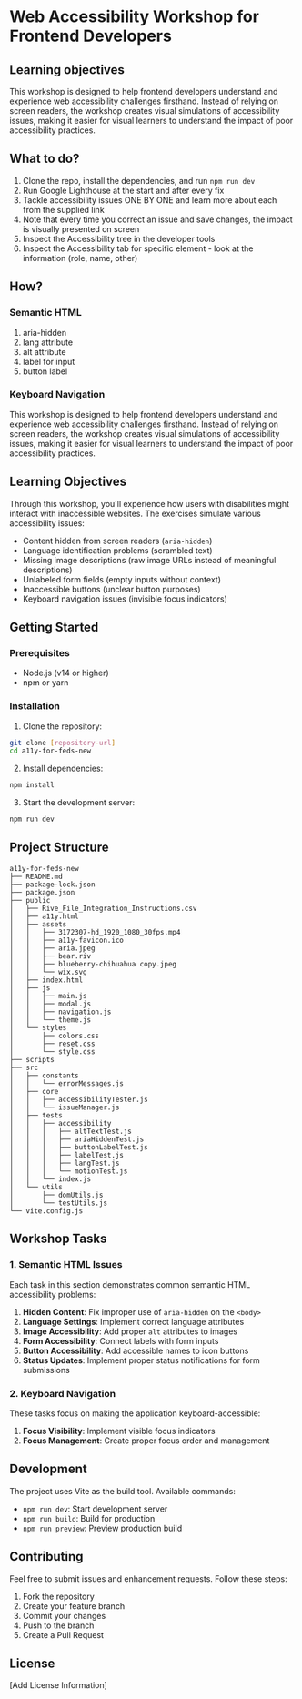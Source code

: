 # Web Accessibility Workshop for Frontend Developers

## Learning objectives

This workshop is designed to help frontend developers understand and experience web accessibility challenges firsthand. Instead of relying on screen readers, the workshop creates visual simulations of accessibility issues, making it easier for visual learners to understand the impact of poor accessibility practices.

## What to do?

1. Clone the repo, install the dependencies, and run `npm run dev`
2. Run Google Lighthouse at the start and after every fix
3. Tackle accessibility issues ONE BY ONE and learn more about each from the supplied link
4. Note that every time you correct an issue and save changes, the impact is visually presented on screen
5. Inspect the Accessibility tree in the developer tools
6. Inspect the Accessibility tab for specific element - look at the information (role, name, other)

## How?

### Semantic HTML

1. aria-hidden
2. lang attribute
3. alt attribute
4. label for input
5. button label

### Keyboard Navigation




This workshop is designed to help frontend developers understand and experience web accessibility challenges firsthand. Instead of relying on screen readers, the workshop creates visual simulations of accessibility issues, making it easier for visual learners to understand the impact of poor accessibility practices.

## Learning Objectives

Through this workshop, you'll experience how users with disabilities might interact with inaccessible websites. The exercises simulate various accessibility issues:

- Content hidden from screen readers (`aria-hidden`)
- Language identification problems (scrambled text)
- Missing image descriptions (raw image URLs instead of meaningful descriptions)
- Unlabeled form fields (empty inputs without context)
- Inaccessible buttons (unclear button purposes)
- Keyboard navigation issues (invisible focus indicators)

## Getting Started

### Prerequisites

- Node.js (v14 or higher)
- npm or yarn

### Installation

1. Clone the repository:
```bash
git clone [repository-url]
cd a11y-for-feds-new
```

2. Install dependencies:
```bash
npm install
```

3. Start the development server:
```bash
npm run dev
```

## Project Structure

```
a11y-for-feds-new
├── README.md
├── package-lock.json
├── package.json
├── public
│   ├── Rive_File_Integration_Instructions.csv
│   ├── a11y.html
│   ├── assets
│   │   ├── 3172307-hd_1920_1080_30fps.mp4
│   │   ├── a11y-favicon.ico
│   │   ├── aria.jpeg
│   │   ├── bear.riv
│   │   ├── blueberry-chihuahua copy.jpeg
│   │   └── wix.svg
│   ├── index.html
│   ├── js
│   │   ├── main.js
│   │   ├── modal.js
│   │   ├── navigation.js
│   │   └── theme.js
│   └── styles
│       ├── colors.css
│       ├── reset.css
│       └── style.css
├── scripts
├── src
│   ├── constants
│   │   └── errorMessages.js
│   ├── core
│   │   ├── accessibilityTester.js
│   │   └── issueManager.js
│   ├── tests
│   │   ├── accessibility
│   │   │   ├── altTextTest.js
│   │   │   ├── ariaHiddenTest.js
│   │   │   ├── buttonLabelTest.js
│   │   │   ├── labelTest.js
│   │   │   ├── langTest.js
│   │   │   └── motionTest.js
│   │   └── index.js
│   └── utils
│       ├── domUtils.js
│       └── testUtils.js
└── vite.config.js
```

## Workshop Tasks

### 1. Semantic HTML Issues

Each task in this section demonstrates common semantic HTML accessibility problems:

1. **Hidden Content**: Fix improper use of `aria-hidden` on the `<body>`
2. **Language Settings**: Implement correct language attributes
3. **Image Accessibility**: Add proper `alt` attributes to images
4. **Form Accessibility**: Connect labels with form inputs
5. **Button Accessibility**: Add accessible names to icon buttons
6. **Status Updates**: Implement proper status notifications for form submissions

### 2. Keyboard Navigation

These tasks focus on making the application keyboard-accessible:

1. **Focus Visibility**: Implement visible focus indicators
2. **Focus Management**: Create proper focus order and management

## Development

The project uses Vite as the build tool. Available commands:

- `npm run dev`: Start development server
- `npm run build`: Build for production
- `npm run preview`: Preview production build

## Contributing

Feel free to submit issues and enhancement requests. Follow these steps:

1. Fork the repository
2. Create your feature branch
3. Commit your changes
4. Push to the branch
5. Create a Pull Request

## License

[Add License Information]
